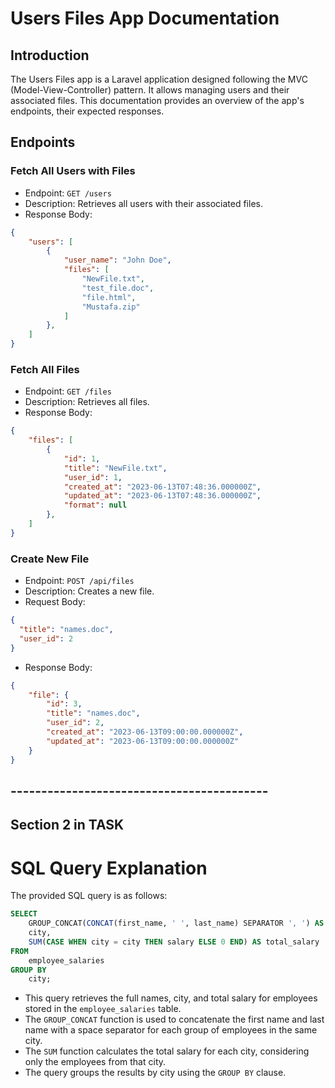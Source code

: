 # Users Files App Documentation

## Introduction
The Users Files app is a Laravel application designed following the MVC (Model-View-Controller) pattern. It allows managing users and their associated files. This documentation provides an overview of the app's endpoints, their expected responses.

## Endpoints

### Fetch All Users with Files
- Endpoint: `GET /users`
- Description: Retrieves all users with their associated files.
- Response Body:
```json
{
    "users": [
        {
            "user_name": "John Doe",
            "files": [
                "NewFile.txt",
                "test_file.doc",
                "file.html",
                "Mustafa.zip"
            ]
        },
    ]
}
```

### Fetch All Files
- Endpoint: `GET /files`
- Description: Retrieves all files.
- Response Body:
```json
{
    "files": [
        {
            "id": 1,
            "title": "NewFile.txt",
            "user_id": 1,
            "created_at": "2023-06-13T07:48:36.000000Z",
            "updated_at": "2023-06-13T07:48:36.000000Z",
            "format": null
        },
    ]
}
```

### Create New File
- Endpoint: `POST /api/files`
- Description: Creates a new file.
- Request Body:
```json
{
  "title": "names.doc",
  "user_id": 2
}
```
- Response Body:
```json
{
    "file": {
        "id": 3,
        "title": "names.doc",
        "user_id": 2,
        "created_at": "2023-06-13T09:00:00.000000Z",
        "updated_at": "2023-06-13T09:00:00.000000Z"
    }
}
```

## ------------------------------------------

## Section 2 in TASK

# SQL Query Explanation
The provided SQL query is as follows:
```sql
SELECT 
    GROUP_CONCAT(CONCAT(first_name, ' ', last_name) SEPARATOR ', ') AS full_name,
    city,
    SUM(CASE WHEN city = city THEN salary ELSE 0 END) AS total_salary
FROM 
    employee_salaries
GROUP BY 
    city;
```
- This query retrieves the full names, city, and total salary for employees stored in the `employee_salaries` table.
- The `GROUP_CONCAT` function is used to concatenate the first name and last name with a space separator for each group of employees in the same city.
- The `SUM` function calculates the total salary for each city, considering only the employees from that city.
- The query groups the results by city using the `GROUP BY` clause.

